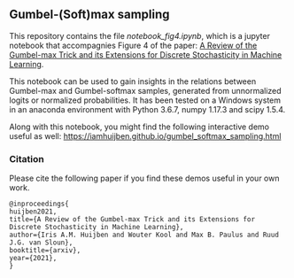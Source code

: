 ## Gumbel-(Soft)max sampling

This repository contains the file _notebook_fig4.ipynb_, which is a jupyter notebook that accompagnies Figure 4 of the paper: 
[A Review of the Gumbel-max Trick and its Extensions for Discrete Stochasticity in Machine Learning](https://arxiv.org/abs/2110.01515).

This notebook can be used to gain insights in the relations between Gumbel-max and Gumbel-softmax samples, generated from unnormalized logits or normalized probabilities.
It has been tested on a Windows system in an anaconda environment with Python 3.6.7, numpy 1.17.3 and scipy 1.5.4.

Along with this notebook, you might find the following interactive demo useful as well: https://iamhuijben.github.io/gumbel_softmax_sampling.html

### Citation

Please cite the following paper if you find these demos useful in your own work. 

```
@inproceedings{
huijben2021,
title={A Review of the Gumbel-max Trick and its Extensions for Discrete Stochasticity in Machine Learning},
author={Iris A.M. Huijben and Wouter Kool and Max B. Paulus and Ruud J.G. van Sloun},
booktitle={arxiv},
year={2021},
}
```
